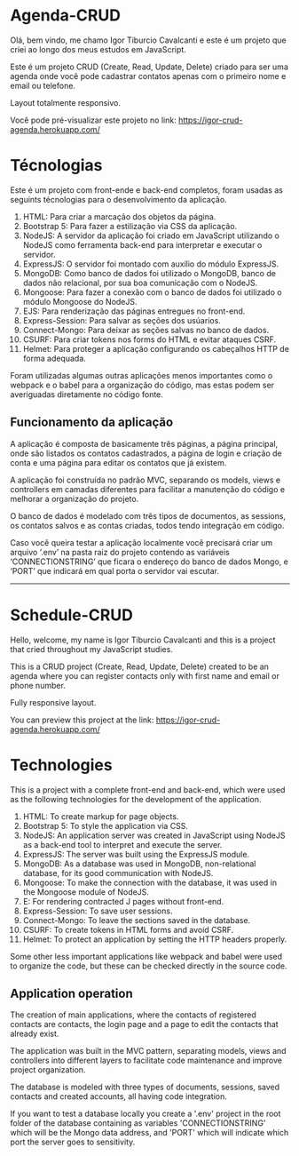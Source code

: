 # Agenda-CRUD

Olá, bem vindo, me chamo Igor Tiburcio Cavalcanti e este é um projeto que criei ao longo dos meus estudos em JavaScript.

Este é um projeto CRUD (Create, Read, Update, Delete) criado para ser uma agenda onde você pode cadastrar contatos apenas com o primeiro nome e email ou telefone.

Layout totalmente responsivo.

Você pode pré-visualizar este projeto no link: https://igor-crud-agenda.herokuapp.com/


# Técnologias

Este é um projeto com front-ende e back-end completos, foram usadas as seguints técnologias para o desenvolvimento da aplicação.

 1. HTML: Para criar a marcação dos objetos da página.
 2. Bootstrap 5: Para fazer a estilização via CSS da aplicação.
 3. NodeJS: A servidor da aplicação foi criado em JavaScript utilizando o NodeJS como ferramenta back-end para interpretar e executar o servidor.
 4. ExpressJS: O servidor foi montado com auxílio do módulo ExpressJS.
 5. MongoDB: Como banco de dados foi utilizado o MongoDB, banco de dados não relacional, por sua boa comunicação com o NodeJS.
 6. Mongoose: Para fazer a conexão com o banco de dados foi utilizado o módulo Mongoose do NodeJS.
 7. EJS: Para renderização das páginas entregues no front-end.
 8. Express-Session: Para salvar as seções dos usúarios.
 9. Connect-Mongo: Para deixar as seções salvas no banco de dados.
 10. CSURF: Para criar tokens nos forms do HTML e evitar ataques CSRF.
 11. Helmet: Para proteger a aplicação configurando os cabeçalhos HTTP de forma adequada.

Foram utilizadas algumas outras aplicações menos importantes como o webpack e o babel para a organização do código, mas estas podem ser averiguadas diretamente no código fonte.

## Funcionamento da aplicação

A aplicação é composta de basicamente três páginas, a página principal, onde são listados os contatos cadastrados, a página de login e criação de conta e uma página para editar os contatos que já existem.

A aplicação foi construída no padrão MVC, separando os models, views e controllers em camadas diferentes para facilitar a manutenção do código e melhorar a organização do projeto.

O banco de dados é modelado com três tipos de documentos, as sessions, os contatos salvos e as contas criadas, todos tendo integração em código.

Caso você queira testar a aplicação localmente você precisará criar um arquivo ‘.env’ na pasta raiz do projeto contendo as variáveis ‘CONNECTIONSTRING’ que ficara o endereço do banco de dados Mongo, e ‘PORT’ que indicará em qual porta o servidor vai escutar.

---

# Schedule-CRUD

Hello, welcome, my name is Igor Tiburcio Cavalcanti and this is a project that cried throughout my JavaScript studies.

This is a CRUD project (Create, Read, Update, Delete) created to be an agenda where you can register contacts only with first name and email or phone number.

Fully responsive layout.

You can preview this project at the link: https://igor-crud-agenda.herokuapp.com/


# Technologies

This is a project with a complete front-end and back-end, which were used as the following technologies for the development of the application.

 1. HTML: To create markup for page objects.
 2. Bootstrap 5: To style the application via CSS.
 3. NodeJS: An application server was created in JavaScript using NodeJS as a back-end tool to interpret and execute the server.
 4. ExpressJS: The server was built using the ExpressJS module.
 5. MongoDB: As a database was used in MongoDB, non-relational database, for its good communication with NodeJS.
 6. Mongoose: To make the connection with the database, it was used in the Mongoose module of NodeJS.
 7. E: For rendering contracted J pages without front-end.
 8. Express-Session: To save user sessions.
 9. Connect-Mongo: To leave the sections saved in the database.
 10. CSURF: To create tokens in HTML forms and avoid CSRF.
 11. Helmet: To protect an application by setting the HTTP headers properly.

Some other less important applications like webpack and babel were used to organize the code, but these can be checked directly in the source code.

## Application operation

The creation of main applications, where the contacts of registered contacts are contacts, the login page and a page to edit the contacts that already exist.

The application was built in the MVC pattern, separating models, views and controllers into different layers to facilitate code maintenance and improve project organization.

The database is modeled with three types of documents, sessions, saved contacts and created accounts, all having code integration.

If you want to test a database locally you create a '.env' project in the root folder of the database containing as variables 'CONNECTIONSTRING' which will be the Mongo data address, and 'PORT' which will indicate which port the server goes to sensitivity.
